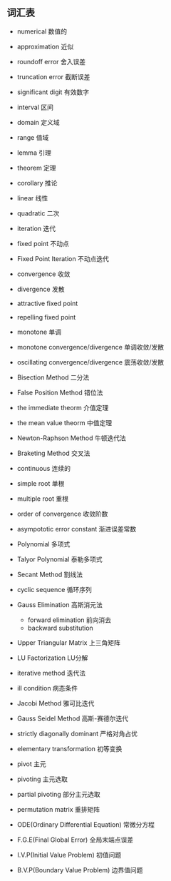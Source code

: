 ## 词汇表
- numerical 数值的
- approximation 近似
- roundoff error 舍入误差
- truncation error 截断误差
- significant digit 有效数字
- interval 区间
- domain 定义域
- range 值域
- lemma 引理
- theorem 定理
- corollary 推论
- linear 线性
- quadratic 二次
- iteration 迭代
- fixed point 不动点
- Fixed Point Iteration 不动点迭代
- convergence 收敛
- divergence 发散
- attractive fixed point
- repelling fixed point
- monotone 单调
- monotone convergence/divergence 单调收敛/发散
- oscillating convergence/divergence 震荡收敛/发散
- Bisection Method 二分法
- False Position Method 错位法
- the immediate theorm 介值定理
- the mean value theorm 中值定理
- Newton-Raphson Method 牛顿迭代法
- Braketing Method 交叉法
- continuous 连续的
- simple root 单根
- multiple root 重根
- order of convergence 收敛阶数
- asympototic error constant 渐进误差常数
- Polynomial 多项式
- Talyor Polynomial 泰勒多项式
- Secant Method 割线法
- cyclic sequence 循环序列
- Gauss Elimination 高斯消元法
  - forward elimination 前向消去
  - backward substitution
- Upper Triangular Matrix 上三角矩阵
- LU Factorization LU分解
- iterative method 迭代法
- ill condition 病态条件
- Jacobi Method 雅可比迭代
- Gauss Seidel Method 高斯-赛德尔迭代
- strictly diagonally dominant 严格对角占优
- elementary transformation 初等变换
- pivot 主元
- pivoting 主元选取
- partial pivoting 部分主元选取
- permutation matrix 重排矩阵


- ODE(Ordinary Differential Equation) 常微分方程
- F.G.E(Final Global Error) 全局末端点误差
- I.V.P(Initial Value Problem) 初值问题
- B.V.P(Boundary Value Problem) 边界值问题